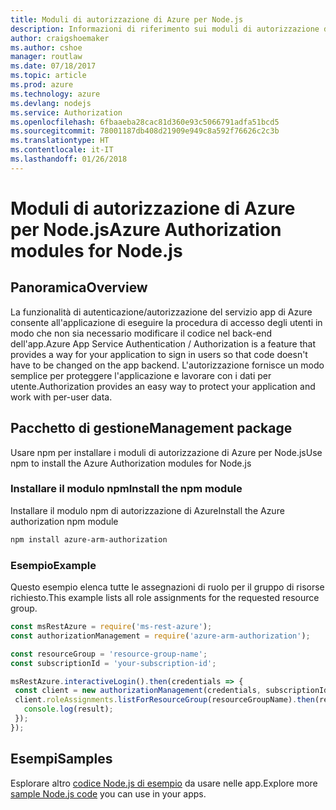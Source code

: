 ```yaml
---
title: Moduli di autorizzazione di Azure per Node.js
description: Informazioni di riferimento sui moduli di autorizzazione di Azure per Node.js
author: craigshoemaker
ms.author: cshoe
manager: routlaw
ms.date: 07/18/2017
ms.topic: article
ms.prod: azure
ms.technology: azure
ms.devlang: nodejs
ms.service: Authorization
ms.openlocfilehash: 6fbaaeba28cac81d360e93c5066791adfa51bcd5
ms.sourcegitcommit: 78001187db408d21909e949c8a592f76626c2c3b
ms.translationtype: HT
ms.contentlocale: it-IT
ms.lasthandoff: 01/26/2018
---
```

# <a name="azure-authorization-modules-for-nodejs"></a><span data-ttu-id="453f2-103">Moduli di autorizzazione di Azure per Node.js</span><span class="sxs-lookup"><span data-stu-id="453f2-103">Azure Authorization modules for Node.js</span></span>

## <a name="overview"></a><span data-ttu-id="453f2-104">Panoramica</span><span class="sxs-lookup"><span data-stu-id="453f2-104">Overview</span></span>

<span data-ttu-id="453f2-105">La funzionalità di autenticazione/autorizzazione del servizio app di Azure consente all'applicazione di eseguire la procedura di accesso degli utenti in modo che non sia necessario modificare il codice nel back-end dell'app.</span><span class="sxs-lookup"><span data-stu-id="453f2-105">Azure App Service Authentication / Authorization is a feature that provides a way for your application to sign in users so that code doesn't have to be changed on the app backend.</span></span> <span data-ttu-id="453f2-106">L'autorizzazione fornisce un modo semplice per proteggere l'applicazione e lavorare con i dati per utente.</span><span class="sxs-lookup"><span data-stu-id="453f2-106">Authorization provides an easy way to protect your application and work with per-user data.</span></span>

## <a name="management-package"></a><span data-ttu-id="453f2-107">Pacchetto di gestione</span><span class="sxs-lookup"><span data-stu-id="453f2-107">Management package</span></span>

<span data-ttu-id="453f2-108">Usare npm per installare i moduli di autorizzazione di Azure per Node.js</span><span class="sxs-lookup"><span data-stu-id="453f2-108">Use npm to install the Azure Authorization modules for Node.js</span></span>

### <a name="install-the-npm-module"></a><span data-ttu-id="453f2-109">Installare il modulo npm</span><span class="sxs-lookup"><span data-stu-id="453f2-109">Install the npm module</span></span>

<span data-ttu-id="453f2-110">Installare il modulo npm di autorizzazione di Azure</span><span class="sxs-lookup"><span data-stu-id="453f2-110">Install the Azure authorization npm module</span></span>

```bash
npm install azure-arm-authorization
```

### <a name="example"></a><span data-ttu-id="453f2-111">Esempio</span><span class="sxs-lookup"><span data-stu-id="453f2-111">Example</span></span>

<span data-ttu-id="453f2-112">Questo esempio elenca tutte le assegnazioni di ruolo per il gruppo di risorse richiesto.</span><span class="sxs-lookup"><span data-stu-id="453f2-112">This example lists all role assignments for the requested resource group.</span></span>

```javascript
const msRestAzure = require('ms-rest-azure');
const authorizationManagement = require('azure-arm-authorization');

const resourceGroup = 'resource-group-name';
const subscriptionId = 'your-subscription-id';

msRestAzure.interactiveLogin().then(credentials => {
 const client = new authorizationManagement(credentials, subscriptionId);
 client.roleAssignments.listForResourceGroup(resourceGroupName).then(result => {
   console.log(result);
 });
});
```

## <a name="samples"></a><span data-ttu-id="453f2-113">Esempi</span><span class="sxs-lookup"><span data-stu-id="453f2-113">Samples</span></span>

<span data-ttu-id="453f2-114">Esplorare altro [codice Node.js di esempio](https://azure.microsoft.com/resources/samples/?platform=nodejs) da usare nelle app.</span><span class="sxs-lookup"><span data-stu-id="453f2-114">Explore more [sample Node.js code](https://azure.microsoft.com/resources/samples/?platform=nodejs) you can use in your apps.</span></span>
